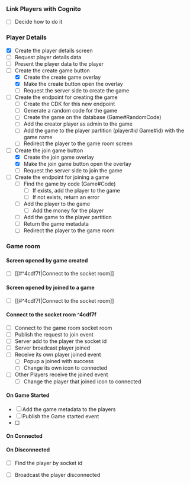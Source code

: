 
### Link Players with Cognito
- [ ] Decide how to do it

### Player Details

- [x] Create the player details screen
- [ ] Request player details data
- [ ] Present the player data to the player
- [ ] Create the create game button
	- [x] Create the create game overlay
	- [x] Make the create button open the overlay
	- [ ] Request the server side to create the game
- [ ] Create the endpoint for creating the game
	- [ ] Create the CDK for this new endpoint
	- [ ] Generate a random code for the game
	- [ ] Create the game on the database (Game#RandomCode)
	- [ ] Add the creator player as admin to the game
	- [ ] Add the game to the player partition (player#id Game#id) with the game name
	- [ ] Redirect the player to the game room screen
- [ ] Create the join game button
	- [x] Create the join game overlay
	- [x] Make the join game button open the overlay
	- [ ] Request the server side to join the game
- [ ] Create the endpoint for joining a game 
	- [ ] Find the game by code (Game#Code)
		- [ ] If exists, add the player to the game
		- [ ] If not exists, return an error
	- [ ] Add the player to the game 
		- [ ] Add the money for the player
	- [ ] Add the game to the player partition
	- [ ] Return the game metadata
	- [ ] Redirect the player to the game room

### Game room

#### Screen opened by game created
- [ ]  [[#^4cdf7f|Connect to the socket room]]

#### Screen opened by joined to a game
- [ ]  [[#^4cdf7f|Connect to the socket room]]

#### Connect to the socket room ^4cdf7f

- [ ] Connect to the game room socket room
- [ ] Publish the request to join event 
- [ ] Server add to the player the socket id 
- [ ] Server broadcast player joined
- [ ] Receive its own player joined event 
	- [ ] Popup a joined with success
	- [ ] Change its own icon to connected
- [ ] Other Players receive the joined event
	- [ ] Change the player that joined icon to connected

#### On Game Started
- [ ] Add the game metadata to the players 
- [ ] Publish the Game started event
- [ ] 

#### On Connected


#### On Disconnected
- [ ] Find the player by socket id
- [ ] Broadcast the player disconnected


